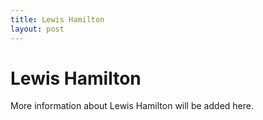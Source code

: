 ```yaml
---
title: Lewis Hamilton
layout: post
---
```


# Lewis Hamilton

More information about Lewis Hamilton will be added here.
